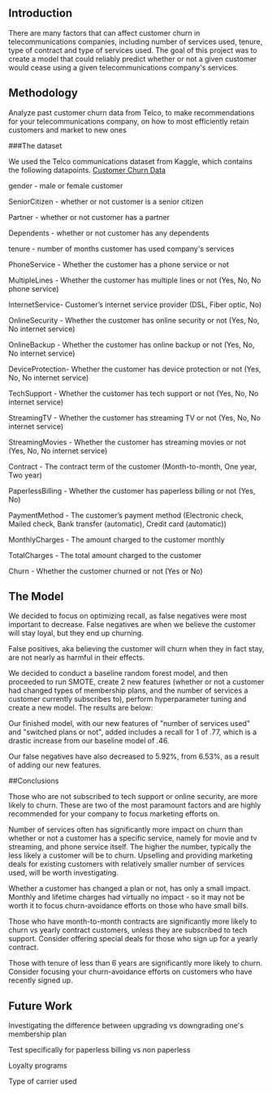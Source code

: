 

## Introduction

There are many factors that can affect customer churn in telecommunications companies, including number of services used, tenure, type of contract and type of services used. The goal of this project was to create a model that could reliably predict whether or not a given customer would cease using a given telecommunications company's services.


## Methodology

Analyze past customer churn data from Telco, to make recommendations for your telecommunications company, on how to most efficiently retain customers and market to new ones

###The dataset

We used the Telco communications dataset from Kaggle, which contains the following datapoints.
[Customer Churn Data](https://www.kaggle.com/becksddf/churn-in-telecoms-dataset)


gender - male or female customer

SeniorCitizen - whether or not customer is a senior citizen

Partner - whether or not customer has a partner

Dependents - whether or not customer has any dependents

tenure - number of months customer has used company's services

PhoneService - Whether the customer has a phone service or not

MultipleLines - Whether the customer has multiple lines or not (Yes, No, No phone service)

InternetService- Customer’s internet service provider (DSL, Fiber optic, No)

OnlineSecurity - Whether the customer has online security or not (Yes, No, No internet service)

OnlineBackup - Whether the customer has online backup or not (Yes, No, No internet service)

DeviceProtection- Whether the customer has device protection or not (Yes, No, No internet service)

TechSupport - Whether the customer has tech support or not (Yes, No, No internet service)

StreamingTV - Whether the customer has streaming TV or not (Yes, No, No internet service)

StreamingMovies - Whether the customer has streaming movies or not (Yes, No, No internet service)

Contract - The contract term of the customer (Month-to-month, One year, Two year)

PaperlessBilling - Whether the customer has paperless billing or not (Yes, No)

PaymentMethod - The customer’s payment method (Electronic check, Mailed check, Bank transfer (automatic), Credit card (automatic))

MonthlyCharges - The amount charged to the customer monthly

TotalCharges - The total amount charged to the customer

Churn - Whether the customer churned or not (Yes or No)


## The Model

We decided to focus on optimizing recall, as false negatives were most important to decrease. False negatives are when we believe the customer will stay loyal, but they end up churning.

False positives, aka believing the customer will churn when they in fact stay, are not nearly as harmful in their effects.

We decided to conduct a baseline random forest model, and then proceeded to run SMOTE, create 2 new features (whether or not a customer had changed types of membership plans, and the number of services a customer currently subscribes to), perform hyperparameter tuning and create a new model. The results are below:




Our finished model, with our new features of "number of services used" and "switched plans or not", added includes a recall for 1 of .77, which is a drastic increase from our baseline model of .46.

Our false negatives have also decreased to 5.92%, from 6.53%, as a result of adding our new features.

##Conclusions

Those who are not subscribed to tech support or online security, are more likely to churn. These are two of the most paramount factors and are highly recommended for your company to focus marketing efforts on.

Number of services often has significantly more impact on churn than whether or not a customer has a specific service, namely for movie and tv streaming, and phone service itself. The higher the number, typically the less likely a customer will be to churn. Upselling and providing marketing deals for existing customers with relatively smaller number of services used, will be worth investigating.

Whether a customer has changed a plan or not, has only a small impact. Monthly and lifetime charges had virtually no impact - so it may not be worth it to focus churn-avoidance efforts on those who have small bills.

Those who have month-to-month contracts are significantly more likely to churn vs yearly contract customers, unless they are subscribed to tech support. Consider offering special deals for those who sign up for a yearly contract.

Those with tenure of less than 6 years are significantly more likely to churn. Consider focusing your churn-avoidance efforts on customers who have recently signed up.

## Future Work

Investigating the difference between upgrading vs downgrading one's membership plan

Test specifically for paperless billing vs non paperless

Loyalty programs

Type of carrier used



